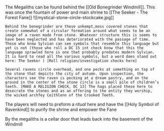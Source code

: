 The Megaliths can be found behind the [[Old Bonegrinder Windmill]]. This was once the fountain of power and main shrine to [[The Seeker - The Forest Fane]]
![[mystical-stone-circle-stockcake.jpg]]

```
Behind the bonegrinder are these unkempt,moss covered stones that create somewhat of a circular formation around what seems to be an image of a raven made from stone. Whatever structure this is seems to have been neglected and has deteriorated with the passage of time. Those who know Sylvian can see symbols that resemble this language but yet is not (those who roll a DC 15 int check know that this the language sprawled here is one that probably predates modern Sylvian. It is hard to read all the various symbols, but a word does stand out here: The Seeker ) [Roll religion/investigation checks here] 

Several ravens circle overhead, and one pecks at something on top of the stone that depicts the city of autumn. Upon inspection, the characters see the raven is pecking at a dream pastry, and on the ground in the center of the stone circle is a small pile of children’s teeth. [MAKE A RELIGION CHECK, DC 13] The hags placed these here to desecrate the stones and as an offering to the entity they worship, the wicked archfey Ceithlenn of the Crooked Teeth.
```

The players will need to preform a *ritual* here and have the [[Holy Symbol of Ravenkind]] to purify the shrine and empower the Fane 

By the megaliths is a cellar door that leads back into the basement of the Windmill